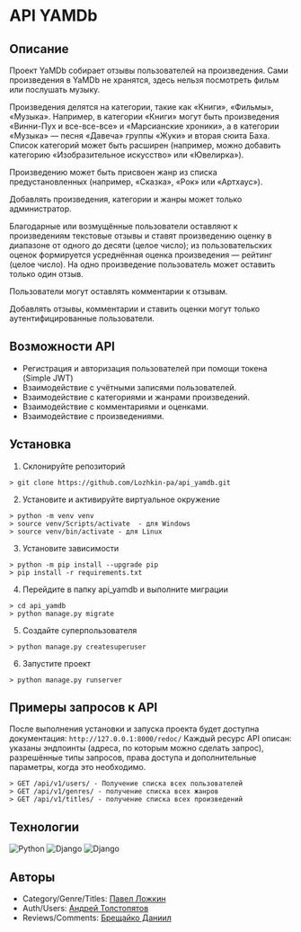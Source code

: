 # API YAMDb
## __Описание__
Проект YaMDb собирает отзывы пользователей на произведения. Сами произведения в YaMDb не хранятся, здесь нельзя посмотреть фильм или послушать музыку.

Произведения делятся на категории, такие как «Книги», «Фильмы», «Музыка». Например, в категории «Книги» могут быть произведения «Винни-Пух и все-все-все» и «Марсианские хроники», а в категории «Музыка» — песня «Давеча» группы «Жуки» и вторая сюита Баха. Список категорий может быть расширен (например, можно добавить категорию «Изобразительное искусство» или «Ювелирка»). 

Произведению может быть присвоен жанр из списка предустановленных (например, «Сказка», «Рок» или «Артхаус»). 

Добавлять произведения, категории и жанры может только администратор.

Благодарные или возмущённые пользователи оставляют к произведениям текстовые отзывы и ставят произведению оценку в диапазоне от одного до десяти (целое число); из пользовательских оценок формируется усреднённая оценка произведения — рейтинг (целое число). На одно произведение пользователь может оставить только один отзыв.

Пользователи могут оставлять комментарии к отзывам.

Добавлять отзывы, комментарии и ставить оценки могут только аутентифицированные пользователи.

## __Возможности API__
* Регистрация и авторизация пользователей при помощи токена (Simple JWT)
* Взаимодействие с учётными записями пользователей.
* Взаимодействие с категориями и жанрами произведений.
* Взаимодействие с комментариями и оценками.
* Взаимодействие с произведениями.

## __Установка__
1. Склонируйте репозиторий
```
> git clone https://github.com/Lozhkin-pa/api_yamdb.git
```
2. Установите и активируйте виртуальное окружение
```
> python -m venv venv
> source venv/Scripts/activate  - для Windows
> source venv/bin/activate - для Linux
```
3. Установите зависимости
```
> python -m pip install --upgrade pip
> pip install -r requirements.txt
```
4. Перейдите в папку api_yamdb и выполните миграции
```
> cd api_yamdb
> python manage.py migrate
```
5. Создайте суперпользователя
```
> python manage.py createsuperuser
```
6. Запустите проект
```
> python manage.py runserver
```

## __Примеры запросов к API__
После выполнения установки и запуска проекта будет доступна документация: `http://127.0.0.1:8000/redoc/`
Каждый ресурс API описан: указаны эндпоинты (адреса, по которым можно сделать запрос), разрешённые типы запросов, права доступа и дополнительные параметры, когда это необходимо.
```
> GET /api/v1/users/ - Получение списка всех пользователей
> GET /api/v1/genres/ - получение списка всех жанров
> GET /api/v1/titles/ - получение списка всех произведений
```

## __Технологии__
![Python](https://img.shields.io/badge/Python-3.9.8-%23254F72?style=for-the-badge&logo=python&logoColor=yellow&labelColor=254f72)
![Django](https://img.shields.io/badge/Django-2.2.28-0C4B33?style=for-the-badge&logo=django&logoColor=white&labelColor=0C4B33)
![Django](https://img.shields.io/badge/Django%20REST-3.12.4-802D2D?style=for-the-badge&logo=django&logoColor=white&labelColor=802D2D)

## __Авторы__
* Category/Genre/Titles: [Павел Ложкин](https://github.com/Lozhkin-pa)<br>
* Auth/Users: [Андрей Толстопятов](https://github.com/AddSlash)<br>
* Reviews/Comments: [Брещайко Даниил](https://github.com/EuroGamesRu)<br>